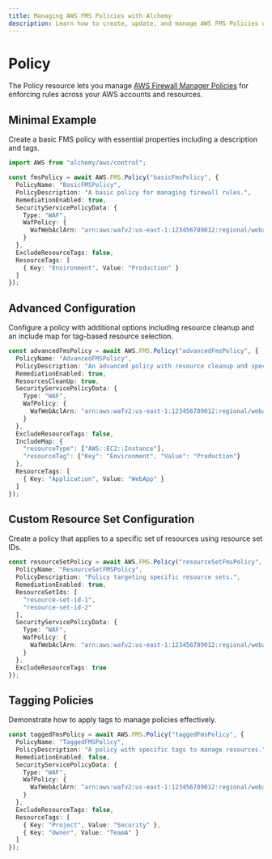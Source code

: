 ```yaml
---
title: Managing AWS FMS Policies with Alchemy
description: Learn how to create, update, and manage AWS FMS Policies using Alchemy Cloud Control.
---
```


# Policy

The Policy resource lets you manage [AWS Firewall Manager Policies](https://docs.aws.amazon.com/fms/latest/userguide/) for enforcing rules across your AWS accounts and resources.

## Minimal Example

Create a basic FMS policy with essential properties including a description and tags.

```ts
import AWS from "alchemy/aws/control";

const fmsPolicy = await AWS.FMS.Policy("basicFmsPolicy", {
  PolicyName: "BasicFMSPolicy",
  PolicyDescription: "A basic policy for managing firewall rules.",
  RemediationEnabled: true,
  SecurityServicePolicyData: {
    Type: "WAF",
    WafPolicy: {
      WafWebAclArn: "arn:aws:wafv2:us-east-1:123456789012:regional/webacl/my-web-acl/abcdefg1-2345-6789-abcd-ef1234567890"
    }
  },
  ExcludeResourceTags: false,
  ResourceTags: [
    { Key: "Environment", Value: "Production" }
  ]
});
```

## Advanced Configuration

Configure a policy with additional options including resource cleanup and an include map for tag-based resource selection.

```ts
const advancedFmsPolicy = await AWS.FMS.Policy("advancedFmsPolicy", {
  PolicyName: "AdvancedFMSPolicy",
  PolicyDescription: "An advanced policy with resource cleanup and specific tags.",
  RemediationEnabled: true,
  ResourcesCleanUp: true,
  SecurityServicePolicyData: {
    Type: "WAF",
    WafPolicy: {
      WafWebAclArn: "arn:aws:wafv2:us-east-1:123456789012:regional/webacl/my-web-acl/abcdefg2-2345-6789-abcd-ef1234567890"
    }
  },
  ExcludeResourceTags: false,
  IncludeMap: {
    "resourceType": ["AWS::EC2::Instance"],
    "resourceTag": {"Key": "Environment", "Value": "Production"}
  },
  ResourceTags: [
    { Key: "Application", Value: "WebApp" }
  ]
});
```

## Custom Resource Set Configuration

Create a policy that applies to a specific set of resources using resource set IDs.

```ts
const resourceSetPolicy = await AWS.FMS.Policy("resourceSetFmsPolicy", {
  PolicyName: "ResourceSetFMSPolicy",
  PolicyDescription: "Policy targeting specific resource sets.",
  RemediationEnabled: true,
  ResourceSetIds: [
    "resource-set-id-1",
    "resource-set-id-2"
  ],
  SecurityServicePolicyData: {
    Type: "WAF",
    WafPolicy: {
      WafWebAclArn: "arn:aws:wafv2:us-east-1:123456789012:regional/webacl/my-web-acl/abcdefg3-2345-6789-abcd-ef1234567890"
    }
  },
  ExcludeResourceTags: true
});
```

## Tagging Policies

Demonstrate how to apply tags to manage policies effectively.

```ts
const taggedFmsPolicy = await AWS.FMS.Policy("taggedFmsPolicy", {
  PolicyName: "TaggedFMSPolicy",
  PolicyDescription: "A policy with specific tags to manage resources.",
  RemediationEnabled: false,
  SecurityServicePolicyData: {
    Type: "WAF",
    WafPolicy: {
      WafWebAclArn: "arn:aws:wafv2:us-east-1:123456789012:regional/webacl/my-web-acl/abcdefg4-2345-6789-abcd-ef1234567890"
    }
  },
  ExcludeResourceTags: false,
  ResourceTags: [
    { Key: "Project", Value: "Security" },
    { Key: "Owner", Value: "TeamA" }
  ]
});
```